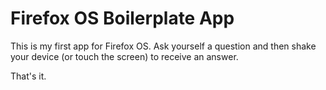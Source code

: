 # Firefox OS Boilerplate App

This is my first app for Firefox OS.
Ask yourself a question and then shake your device (or touch the screen) to receive an answer.

That's it.

